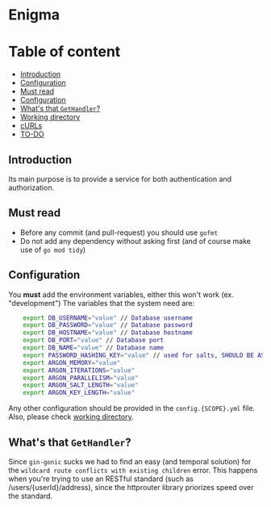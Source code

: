# Enigma

# Table of content
- [Introduction](#introduction)
- [Configuration](#Configuration)
- [Must read](#must-read)
- [Configuration](#configuration)
- [What's that `GetHandler`?](#whats-that-gethandler)
- [Working directory](#working-directory)
- [cURLs](#curls)
- [TO-DO](#to-do)

## Introduction
Its main purpose is to provide a service for both authentication and authorization.

## Must read
- Before any commit (and pull-request) you should use `gofmt`
- Do not add any dependency without asking first (and of course make use of `go mod tidy`)

## Configuration
You **must** add the environment variables, either this won't work (ex. "development")
The variables that the system need are:

```Bash
    export DB_USERNAME="value" // Database username
    export DB_PASSWORD="value" // Database password
    export DB_HOSTNAME="value" // Database hostname
    export DB_PORT="value" // Database port
    export DB_NAME="value" // Database name
    export PASSWORD_HASHING_KEY="value" // used for salts, SHOULD BE AS PRIVATE AS POSSIBLE
    export ARGON_MEMORY="value"
    export ARGON_ITERATIONS="value"
    export ARGON_PARALLELISM="value"
    export ARGON_SALT_LENGTH="value"
    export ARGON_KEY_LENGTH="value"
```

Any other configuration should be provided in the `config.{SCOPE}.yml` file. Also, please check [working directory](#working-directory).

## What's that `GetHandler`?
Since `gin-gonic` sucks we had to find an easy (and temporal solution) for the `wildcard route conflicts with existing children` error. This happens when you're trying to use
 an RESTful standard (such as /users/{userId}/address), since the httprouter library priorizes speed over the standard.
